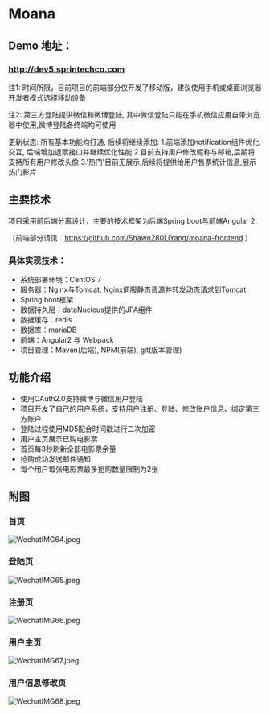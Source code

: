 # **Moana**

## Demo 地址： ##

### http://dev5.sprintechco.com ###
注1: 时间所限，目前项目的前端部分仅开发了移动版，建议使用手机或桌面浏览器开发者模式选择移动设备

注2: 第三方登陆提供微信和微博登陆, 其中微信登陆只能在手机微信应用自带浏览器中使用,微博登陆各终端均可使用

更新状态: 所有基本功能均打通, 后续将继续添加:
1.前端添加notification组件优化交互, 后端增加退票接口并继续优化性能 
2.目前支持用户修改昵称与邮箱,后期将支持所有用户修改头像
3.'热门'目前无展示,后续将提供给用户售票统计信息,展示热门影片

## 主要技术 ##

项目采用前后端分离设计，主要的技术框架为后端Spring boot与前端Angular 2.

（前端部分请见：https://github.com/Shawn280LiYang/moana-frontend ）

### 具体实现技术： ###
* 系统部署环境：CentOS 7
* 服务器：Nginx与Tomcat, Nginx伺服静态资源并转发动态请求到Tomcat
* Spring boot框架
* 数据持久层：dataNucleus提供的JPA组件
* 数据缓存：redis
* 数据库：mariaDB
* 前端：Angular2 与 Webpack
* 项目管理：Maven(后端), NPM(前端), git(版本管理)

## 功能介绍 ##
* 使用OAuth2.0支持微博与微信用户登陆
* 项目开发了自己的用户系统，支持用户注册、登陆、修改账户信息、绑定第三方账户
* 登陆过程使用MD5配合时间戳进行二次加密
* 用户主页展示已购电影票
* 首页每3秒刷新全部电影票余量
* 抢购成功发送邮件通知
* 每个用户每张电影票最多抢购数量限制为2张

## 附图 ##

### 首页 ###

![WechatIMG64.jpeg](https://github.com/Shawn280LiYang/moana-backend/raw/master/screenshots/WechatIMG64.jpeg)

### 登陆页 ###

![WechatIMG65.jpeg](https://github.com/Shawn280LiYang/moana-backend/raw/master/screenshots/WechatIMG65.jpeg)

### 注册页 ###

![WechatIMG66.jpeg](https://github.com/Shawn280LiYang/moana-backend/raw/master/screenshots/WechatIMG66.jpeg)

### 用户主页 ###

![WechatIMG67.jpeg](https://github.com/Shawn280LiYang/moana-backend/raw/master/screenshots/WechatIMG67.jpeg)

### 用户信息修改页 ###

![WechatIMG68.jpeg](https://github.com/Shawn280LiYang/moana-backend/raw/master/screenshots/WechatIMG68.jpeg)
